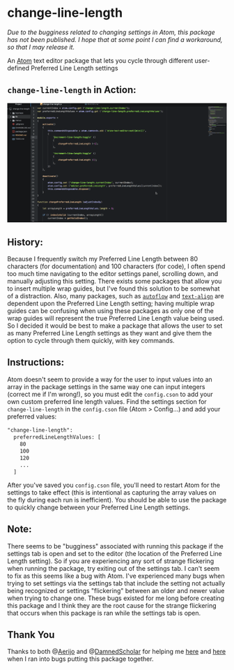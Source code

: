 # change-line-length
*Due to the bugginess related to changing settings in Atom, this package has not
been published.  I hope that at some point I can find a workaround, so that I
may release it.*

An [Atom](https://atom.io) text editor package that lets you cycle through
different user-defined Preferred Line Length settings

## `change-line-length` in Action:

![Action](./misc/change-line-length.gif)

## History:

Because I frequently switch my Preferred Line Length between 80 characters (for
documentation) and 100 characters (for code), I often spend too much time
navigating to the editor settings panel, scrolling down, and manually adjusting
this setting.  There exists some packages that allow you to insert multiple wrap
guides, but I've found this solution to be somewhat of a distraction.  Also,
many packages, such as [`autoflow`](https://atom.io/packages/autoflow) and
[`text-align`](https://atom.io/packages/text-align) are dependent upon the
Preferred Line Length setting; having multiple wrap guides can be confusing when
using these packages as only one of the wrap guides will represent the true
Preferred Line Length value being used.  So I decided it would be best to make a
package that allows the user to set as many Preferred Line Length settings as
they want and give them the option to cycle through them quickly, with key
commands.

## Instructions:

Atom doesn't seem to provide a way for the user to input values into an array in
the package settings in the same way one can input integers (correct me if I'm
wrong!), so you must edit the `config.cson` to add your own custom preferred
line length values.  Find the settings section for `change-line-length` in the
`config.cson` file (Atom > Config...) and add your preferred values:

    "change-line-length":
      preferredLineLengthValues: [
        80
        100
        120
        ...
      ]

After you've saved you `config.cson` file, you'll need to restart Atom for the
settings to take effect (this is intentional as capturing the array values on
the fly during each run is inefficient).  You should be able to use the package
to quickly change between your Preferred Line Length settings.

## Note:

There seems to be "bugginess" associated with running this package if the
settings tab is open and set to the editor (the location of the Preferred Line
Length setting).  So if you are experiencing any sort of strange flickering when
running the package, try exiting out of the settings tab.  I can't seem to fix
as this seems like a bug with Atom.  I've experienced many bugs when trying to
set settings via the settings tab that include the setting not actually being
recognized or settings "flickering" between an older and newer value when trying
to change one.  These bugs existed for me long before creating this package and
I think they are the root cause for the strange flickering that occurs when this
package is ran while the settings tab is open.

## Thank You
Thanks to both @[Aerijo](https://github.com/Aerijo) and
@[DamnedScholar](https://github.com/DamnedScholar) for helping me
[here](https://discuss.atom.io/t/changing-an-atom-setting-through-code/57728)
and
[here](https://discuss.atom.io/t/bugginess-associated-with-changing-atom-settings-via-code/57772)
when I ran into bugs putting this package together.
